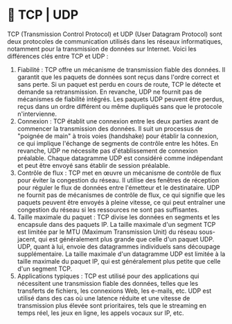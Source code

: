 # 🦝 TCP | UDP

TCP (Transmission Control Protocol) et UDP (User Datagram Protocol) sont deux protocoles de communication utilisés dans les réseaux informatiques, notamment pour la transmission de données sur Internet. Voici les différences clés entre TCP et UDP :

1. Fiabilité : TCP offre un mécanisme de transmission fiable des données. Il garantit que les paquets de données sont reçus dans l'ordre correct et sans perte. Si un paquet est perdu en cours de route, TCP le détecte et demande sa retransmission. En revanche, UDP ne fournit pas de mécanismes de fiabilité intégrés. Les paquets UDP peuvent être perdus, reçus dans un ordre différent ou même dupliqués sans que le protocole n'intervienne.
2. Connexion : TCP établit une connexion entre les deux parties avant de commencer la transmission des données. Il suit un processus de "poignée de main" à trois voies (handshake) pour établir la connexion, ce qui implique l'échange de segments de contrôle entre les hôtes. En revanche, UDP ne nécessite pas d'établissement de connexion préalable. Chaque datagramme UDP est considéré comme indépendant et peut être envoyé sans établir de session préalable.
3. Contrôle de flux : TCP met en œuvre un mécanisme de contrôle de flux pour éviter la congestion du réseau. Il utilise des fenêtres de réception pour réguler le flux de données entre l'émetteur et le destinataire. UDP ne fournit pas de mécanismes de contrôle de flux, ce qui signifie que les paquets peuvent être envoyés à pleine vitesse, ce qui peut entraîner une congestion du réseau si les ressources ne sont pas suffisantes.
4. Taille maximale du paquet : TCP divise les données en segments et les encapsule dans des paquets IP. La taille maximale d'un segment TCP est limitée par le MTU (Maximum Transmission Unit) du réseau sous-jacent, qui est généralement plus grande que celle d'un paquet UDP. UDP, quant à lui, envoie des datagrammes individuels sans découpage supplémentaire. La taille maximale d'un datagramme UDP est limitée à la taille maximale du paquet IP, qui est généralement plus petite que celle d'un segment TCP.
5. Applications typiques : TCP est utilisé pour des applications qui nécessitent une transmission fiable des données, telles que les transferts de fichiers, les connexions Web, les e-mails, etc. UDP est utilisé dans des cas où une latence réduite et une vitesse de transmission plus élevée sont prioritaires, tels que le streaming en temps réel, les jeux en ligne, les appels vocaux sur IP, etc.
